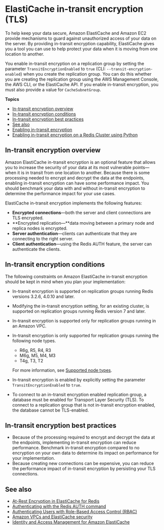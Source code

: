 # ElastiCache in\-transit encryption \(TLS\)<a name="in-transit-encryption"></a>

To help keep your data secure, Amazon ElastiCache and Amazon EC2 provide mechanisms to guard against unauthorized access of your data on the server\. By providing in\-transit encryption capability, ElastiCache gives you a tool you can use to help protect your data when it is moving from one location to another\. 

 You enable in\-transit encryption on a replication group by setting the parameter `TransitEncryptionEnabled` to `true` \(CLI: `--transit-encryption-enabled`\) when you create the replication group\. You can do this whether you are creating the replication group using the AWS Management Console, the AWS CLI, or the ElastiCache API\. If you enable in\-transit encryption, you must also provide a value for `CacheSubnetGroup`\.

**Topics**
+ [In\-transit encryption overview](#in-transit-encryption-overview)
+ [In\-transit encryption conditions](#in-transit-encryption-constraints)
+ [In\-transit encryption best practices](#in-transit-encryption-best-practices)
+ [See also](#in-transit-encryption-see-also)
+ [Enabling in\-transit encryption](in-transit-encryption-enable.md)
+ [Enabling in\-transit encryption on a Redis Cluster using Python](in-transit-encryption-enable-python.md)

## In\-transit encryption overview<a name="in-transit-encryption-overview"></a>

Amazon ElastiCache in\-transit encryption is an optional feature that allows you to increase the security of your data at its most vulnerable points—when it is in transit from one location to another\. Because there is some processing needed to encrypt and decrypt the data at the endpoints, enabling in\-transit encryption can have some performance impact\. You should benchmark your data with and without in\-transit encryption to determine the performance impact for your use cases\.

ElastiCache in\-transit encryption implements the following features:
+ **Encrypted connections**—both the server and client connections are TLS encrypted\.
+ **Encrypted replication—**data moving between a primary node and replica nodes is encrypted\.
+ **Server authentication**—clients can authenticate that they are connecting to the right server\.
+ **Client authentication**—using the Redis AUTH feature, the server can authenticate the clients\.

## In\-transit encryption conditions<a name="in-transit-encryption-constraints"></a>

The following constraints on Amazon ElastiCache in\-transit encryption should be kept in mind when you plan your implementation:
+ In\-transit encryption is supported on replication groups running Redis versions 3\.2\.6, 4\.0\.10 and later\.
+ Modifying the in\-transit encryption setting, for an existing cluster, is supported on replication groups running Redis version 7 and later\.
+ In\-transit encryption is supported only for replication groups running in an Amazon VPC\.
+ In\-transit encryption is only supported for replication groups running the following node types\.
  + R6g, R5, R4, R3
  + M6g, M5, M4, M3
  + T4g, T3, T2

  For more information, see [Supported node types](CacheNodes.SupportedTypes.md)\.
+ In\-transit encryption is enabled by explicitly setting the parameter `TransitEncryptionEnabled` to `true`\.
+ To connect to an in\-transit encryption enabled replication group, a database must be enabled for Transport Layer Security \(TLS\)\. To connect to a replication group that is not in\-transit encryption enabled, the database cannot be TLS\-enabled\.

## In\-transit encryption best practices<a name="in-transit-encryption-best-practices"></a>
+ Because of the processing required to encrypt and decrypt the data at the endpoints, implementing in\-transit encryption can reduce performance\. Benchmark in\-transit encryption compared to no encryption on your own data to determine its impact on performance for your implementation\.
+ Because creating new connections can be expensive, you can reduce the performance impact of in\-transit encryption by persisting your TLS connections\.

## See also<a name="in-transit-encryption-see-also"></a>
+ [At\-Rest Encryption in ElastiCache for Redis](at-rest-encryption.md)
+ [Authenticating with the Redis AUTH command](auth.md)
+ [Authenticating Users with Role\-Based Access Control \(RBAC\)](https://docs.aws.amazon.com/AmazonElastiCache/latest/red-ug/Clusters.RBAC.html)
+ [Amazon VPCs and ElastiCache security](VPCs.md)
+ [Identity and Access Management for Amazon ElastiCache](IAM.md)